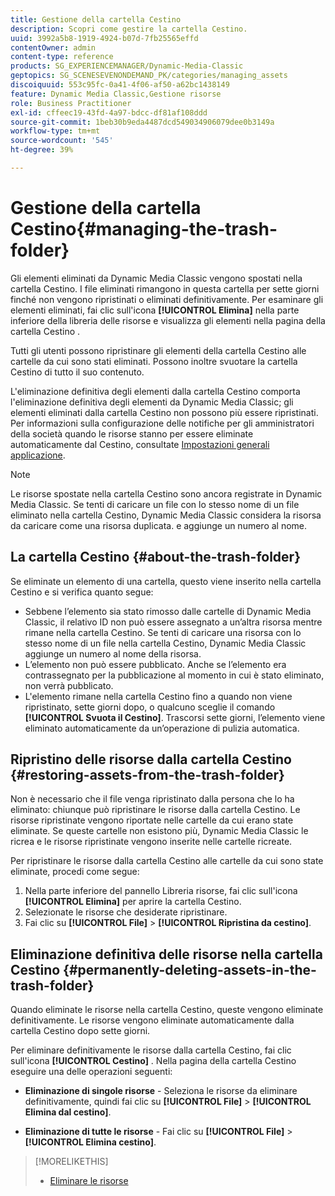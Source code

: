 ```yaml
---
title: Gestione della cartella Cestino
description: Scopri come gestire la cartella Cestino.
uuid: 3992a5b8-1919-4924-b07d-7fb25565effd
contentOwner: admin
content-type: reference
products: SG_EXPERIENCEMANAGER/Dynamic-Media-Classic
geptopics: SG_SCENESEVENONDEMAND_PK/categories/managing_assets
discoiquuid: 553c95fc-0a41-4f06-af50-a62bc1438149
feature: Dynamic Media Classic,Gestione risorse
role: Business Practitioner
exl-id: cffeec19-43fd-4a97-bdcc-df81af108ddd
source-git-commit: 1beb30b9eda4487dcd549034906079dee0b3149a
workflow-type: tm+mt
source-wordcount: '545'
ht-degree: 39%

---
```


# Gestione della cartella Cestino{#managing-the-trash-folder}

Gli elementi eliminati da Dynamic Media Classic vengono spostati nella cartella Cestino. I file eliminati rimangono in questa cartella per sette giorni finché non vengono ripristinati o eliminati definitivamente. Per esaminare gli elementi eliminati, fai clic sull&#39;icona **[!UICONTROL Elimina]** nella parte inferiore della libreria delle risorse e visualizza gli elementi nella pagina della cartella Cestino .

Tutti gli utenti possono ripristinare gli elementi della cartella Cestino alle cartelle da cui sono stati eliminati. Possono inoltre svuotare la cartella Cestino di tutto il suo contenuto.

L&#39;eliminazione definitiva degli elementi dalla cartella Cestino comporta l&#39;eliminazione definitiva degli elementi da Dynamic Media Classic; gli elementi eliminati dalla cartella Cestino non possono più essere ripristinati. Per informazioni sulla configurazione delle notifiche per gli amministratori della società quando le risorse stanno per essere eliminate automaticamente dal Cestino, consultate [Impostazioni generali applicazione](application-setup.md#general_settings).

>[!NOTE]
>
>Le risorse spostate nella cartella Cestino sono ancora registrate in Dynamic Media Classic. Se tenti di caricare un file con lo stesso nome di un file eliminato nella cartella Cestino, Dynamic Media Classic considera la risorsa da caricare come una risorsa duplicata. e aggiunge un numero al nome.

## La cartella Cestino {#about-the-trash-folder}

Se eliminate un elemento di una cartella, questo viene inserito nella cartella Cestino e si verifica quanto segue:

* Sebbene l’elemento sia stato rimosso dalle cartelle di Dynamic Media Classic, il relativo ID non può essere assegnato a un’altra risorsa mentre rimane nella cartella Cestino. Se tenti di caricare una risorsa con lo stesso nome di un file nella cartella Cestino, Dynamic Media Classic aggiunge un numero al nome della risorsa.
* L’elemento non può essere pubblicato. Anche se l’elemento era contrassegnato per la pubblicazione al momento in cui è stato eliminato, non verrà pubblicato.
* L&#39;elemento rimane nella cartella Cestino fino a quando non viene ripristinato, sette giorni dopo, o qualcuno sceglie il comando **[!UICONTROL Svuota il Cestino]**. Trascorsi sette giorni, l’elemento viene eliminato automaticamente da un’operazione di pulizia automatica.

## Ripristino delle risorse dalla cartella Cestino {#restoring-assets-from-the-trash-folder}

Non è necessario che il file venga ripristinato dalla persona che lo ha eliminato: chiunque può ripristinare le risorse dalla cartella Cestino. Le risorse ripristinate vengono riportate nelle cartelle da cui erano state eliminate. Se queste cartelle non esistono più, Dynamic Media Classic le ricrea e le risorse ripristinate vengono inserite nelle cartelle ricreate.

Per ripristinare le risorse dalla cartella Cestino alle cartelle da cui sono state eliminate, procedi come segue:

1. Nella parte inferiore del pannello Libreria risorse, fai clic sull&#39;icona **[!UICONTROL Elimina]** per aprire la cartella Cestino.
1. Selezionate le risorse che desiderate ripristinare.
1. Fai clic su **[!UICONTROL File]** > **[!UICONTROL Ripristina da cestino]**.

## Eliminazione definitiva delle risorse nella cartella Cestino {#permanently-deleting-assets-in-the-trash-folder}

Quando eliminate le risorse nella cartella Cestino, queste vengono eliminate definitivamente. Le risorse vengono eliminate automaticamente dalla cartella Cestino dopo sette giorni.

Per eliminare definitivamente le risorse dalla cartella Cestino, fai clic sull&#39;icona **[!UICONTROL Cestino]** . Nella pagina della cartella Cestino eseguire una delle operazioni seguenti:

* **Eliminazione di singole risorse**  - Seleziona le risorse da eliminare definitivamente, quindi fai clic su  **[!UICONTROL File]**  >  **[!UICONTROL Elimina dal cestino]**.

* **Eliminazione di tutte le risorse**  - Fai clic su  **[!UICONTROL File]**  >  **[!UICONTROL Elimina cestino]**.

>[!MORELIKETHIS]
>
>* [Eliminare le risorse](moving-renaming-deleting-assets.md#delete_assets)

